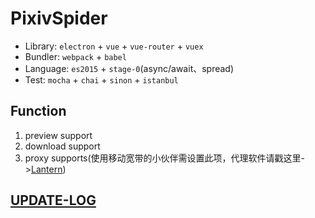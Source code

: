 # PixivSpider
* Library: `electron` + `vue` + `vue-router` + `vuex`
* Bundler: `webpack` + `babel`
* Language: `es2015` + `stage-0`(async/await、spread)
* Test: `mocha` + `chai` + `sinon` + `istanbul`


## Function
1. preview support
1. download support
1. proxy supports(使用移动宽带的小伙伴需设置此项，代理软件请戳这里->[Lantern](https://github.com/getlantern/lantern))

## [UPDATE-LOG](https://github.com/Keyves/PixivSpider/blob/master/UPDATE.md)
